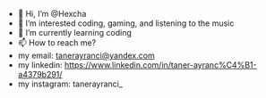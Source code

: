- 👋 Hi, I’m @Hexcha
- 👀 I’m interested coding, gaming, and listening to the music
- 🌱 I’m currently learning coding
- 📫 How to reach me?
- my email: tanerayranci@yandex.com
- my linkedin: https://www.linkedin.com/in/taner-ayranc%C4%B1-a4379b291/
- my instagram: tanerayranci_

<!---
Hexcha/Hexcha is a ✨ special ✨ repository because its `README.md` (this file) appears on your GitHub profile.
You can click the Preview link to take a look at your changes.
--->
